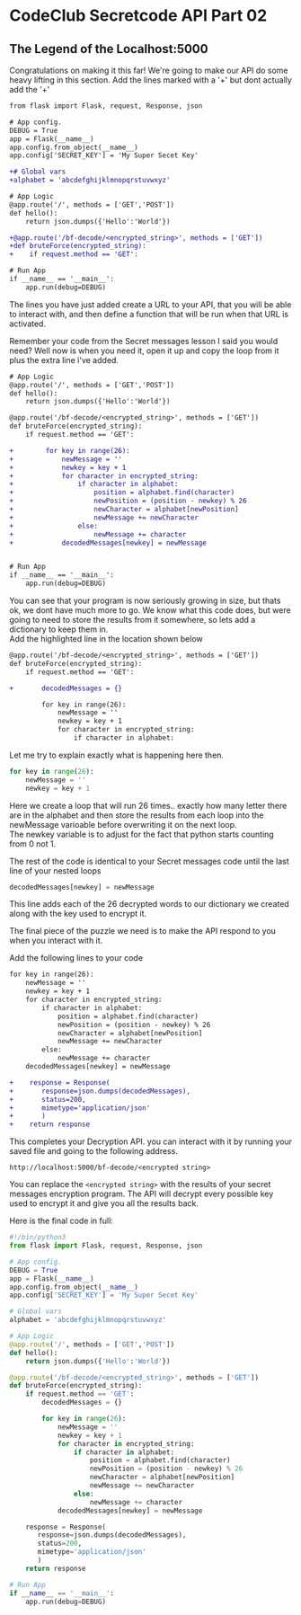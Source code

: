 # CodeClub Secretcode API Part 02
## The Legend of the Localhost:5000

Congratulations on making it this far! We're going to make our API do some heavy lifting in this section. Add the lines marked with a '+' but dont actually add the '+'

``` diff
from flask import Flask, request, Response, json

# App config.
DEBUG = True
app = Flask(__name__)
app.config.from_object(__name__)
app.config['SECRET_KEY'] = 'My Super Secet Key'

+# Global vars
+alphabet = 'abcdefghijklmnopqrstuvwxyz'

# App Logic
@app.route('/', methods = ['GET','POST'])
def hello():
    return json.dumps({'Hello':'World'})

+@app.route('/bf-decode/<encrypted_string>', methods = ['GET'])
+def bruteForce(encrypted_string):
+    if request.method == 'GET':

# Run App
if __name__ == '__main__':
    app.run(debug=DEBUG)
```


The lines you have just added create a URL to your API, that you will be able to interact with, and then define a function that will be run when that URL is activated.

Remember your code from the Secret messages lesson I said you would need? Well now is when you need it, open it up and copy the loop from it plus the extra line i've added.

``` diff
# App Logic
@app.route('/', methods = ['GET','POST'])
def hello():
    return json.dumps({'Hello':'World'})

@app.route('/bf-decode/<encrypted_string>', methods = ['GET'])
def bruteForce(encrypted_string):
    if request.method == 'GET':

+        for key in range(26):
+            newMessage = ''
+            newkey = key + 1
+            for character in encrypted_string:
+                if character in alphabet:
+                    position = alphabet.find(character)
+                    newPosition = (position - newkey) % 26
+                    newCharacter = alphabet[newPosition]
+                    newMessage += newCharacter
+                else:
+                    newMessage += character
+            decodedMessages[newkey] = newMessage


# Run App
if __name__ == '__main__':
    app.run(debug=DEBUG)
```

You can see that your program is now seriously growing in size, but thats ok, we dont have much more to go. We know what this code does, but were going to need to store the results from it somewhere, so lets add a dictionary to keep them in.  
Add the highlighted line in the location shown below

```diff
@app.route('/bf-decode/<encrypted_string>', methods = ['GET'])
def bruteForce(encrypted_string):
    if request.method == 'GET':

+       decodedMessages = {}

        for key in range(26):
            newMessage = ''
            newkey = key + 1
            for character in encrypted_string:
                if character in alphabet:
```

Let me try to explain exactly what is happening here then.
```python
for key in range(26):
    newMessage = ''
    newkey = key + 1
```
Here we create a loop that will run 26 times.. exactly how many letter there are in the alphabet and then store the results from each loop into the newMessage varioable before overwriting it on the next loop.  
The newkey variable is to adjust for the fact that python starts counting from 0 not 1.  

The rest of the code is identical to your Secret messages code until the last line of your nested loops

```python
decodedMessages[newkey] = newMessage
```

This line adds each of the 26 decrypted words to our dictionary we created along with the key used to encrypt it.

The final piece of the puzzle we need is to make the API respond to you when you interact with it.

Add the following lines to your code

```diff
for key in range(26):
    newMessage = ''
    newkey = key + 1
    for character in encrypted_string:
        if character in alphabet:
            position = alphabet.find(character)
            newPosition = (position - newkey) % 26
            newCharacter = alphabet[newPosition]
            newMessage += newCharacter
        else:
            newMessage += character
    decodedMessages[newkey] = newMessage

+    response = Response(
+       response=json.dumps(decodedMessages),
+       status=200,
+       mimetype='application/json'
+       )
+    return response
```

This completes your Decryption API. you can interact with it by running your saved file and going to the following address.

```http://localhost:5000/bf-decode/<encrypted string>```

You can replace the ```<encrypted string>``` with the results of your secret messages encryption program. The API will decrypt every possible key used to encrypt it and give you all the results back.

Here is the final code in full:

```python
#!/bin/python3
from flask import Flask, request, Response, json

# App config.
DEBUG = True
app = Flask(__name__)
app.config.from_object(__name__)
app.config['SECRET_KEY'] = 'My Super Secet Key'

# Global vars
alphabet = 'abcdefghijklmnopqrstuvwxyz'

# App Logic
@app.route('/', methods = ['GET','POST'])
def hello():
    return json.dumps({'Hello':'World'})

@app.route('/bf-decode/<encrypted_string>', methods = ['GET'])
def bruteForce(encrypted_string):
    if request.method == 'GET':
        decodedMessages = {}

        for key in range(26):
            newMessage = ''
            newkey = key + 1
            for character in encrypted_string:
                if character in alphabet:
                    position = alphabet.find(character)
                    newPosition = (position - newkey) % 26
                    newCharacter = alphabet[newPosition]
                    newMessage += newCharacter
                else:
                    newMessage += character
            decodedMessages[newkey] = newMessage

    response = Response(
       response=json.dumps(decodedMessages),
       status=200,
       mimetype='application/json'
       )
    return response

# Run App
if __name__ == '__main__':
    app.run(debug=DEBUG)
```
